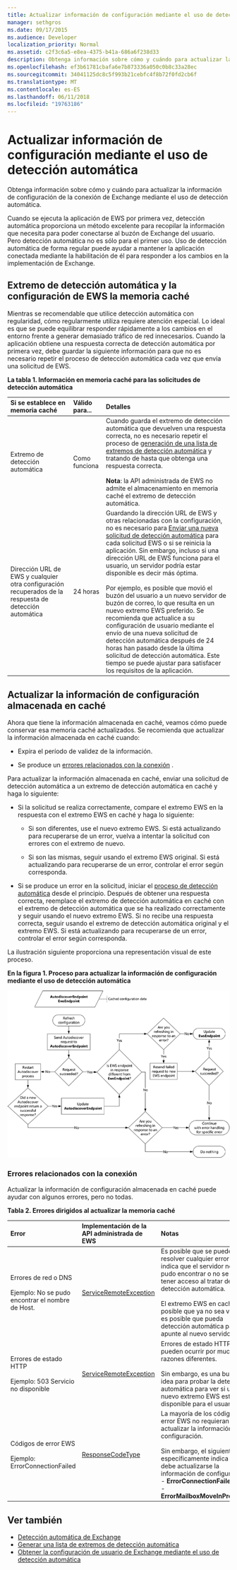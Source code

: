 ```yaml
---
title: Actualizar información de configuración mediante el uso de detección automática
manager: sethgros
ms.date: 09/17/2015
ms.audience: Developer
localization_priority: Normal
ms.assetid: c2f3c6a5-e8ea-4375-b41a-686a6f238d33
description: Obtenga información sobre cómo y cuándo para actualizar la información de configuración de la conexión de Exchange mediante el uso de detección automática.
ms.openlocfilehash: ef3b61781cbafa6e7b873336a050c0b8c33a28ec
ms.sourcegitcommit: 34041125dc8c5f993b21cebfc4f8b72f0fd2cb6f
ms.translationtype: MT
ms.contentlocale: es-ES
ms.lasthandoff: 06/11/2018
ms.locfileid: "19763186"
---
```

# <a name="refresh-configuration-information-by-using-autodiscover"></a>Actualizar información de configuración mediante el uso de detección automática

Obtenga información sobre cómo y cuándo para actualizar la información de configuración de la conexión de Exchange mediante el uso de detección automática.
  
Cuando se ejecuta la aplicación de EWS por primera vez, detección automática proporciona un método excelente para recopilar la información que necesita para poder conectarse al buzón de Exchange del usuario. Pero detección automática no es sólo para el primer uso. Uso de detección automática de forma regular puede ayudar a mantener la aplicación conectada mediante la habilitación de él para responder a los cambios en la implementación de Exchange.
  
## <a name="cache-autodiscover-endpoint-and-ews-settings"></a>Extremo de detección automática y la configuración de EWS la memoria caché
<a name="bk_CacheSettings"> </a>

Mientras se recomendable que utilice detección automática con regularidad, cómo regularmente utiliza requiere atención especial. Lo ideal es que se puede equilibrar responder rápidamente a los cambios en el entorno frente a generar demasiado tráfico de red innecesarios. Cuando la aplicación obtiene una respuesta correcta de detección automática por primera vez, debe guardar la siguiente información para que no es necesario repetir el proceso de detección automática cada vez que envía una solicitud de EWS.
  
**La tabla 1. Información en memoria caché para las solicitudes de detección automática**

|**Si se establece en memoria caché**|**Válido para...**|**Detalles**|
|:-----|:-----|:-----|
|Extremo de detección automática  <br/> |Como funciona  <br/> |Cuando guarda el extremo de detección automática que devuelven una respuesta correcta, no es necesario repetir el proceso de [generación de una lista de extremos de detección automática](how-to-generate-a-list-of-autodiscover-endpoints.md) y tratando de hasta que obtenga una respuesta correcta.<br/><br/> **Nota**: la API administrada de EWS no admite el almacenamiento en memoria caché el extremo de detección automática.           |
|Dirección URL de EWS y cualquier otra configuración recuperados de la respuesta de detección automática  <br/> |24 horas  <br/> |Guardando la dirección URL de EWS y otras relacionadas con la configuración, no es necesario para [Enviar una nueva solicitud de detección automática](how-to-get-user-settings-from-exchange-by-using-autodiscover.md) para cada solicitud EWS o si se reinicia la aplicación. Sin embargo, incluso si una dirección URL de EWS funciona para el usuario, un servidor podría estar disponible es decir más óptima.<br/><br/> Por ejemplo, es posible que movió el buzón del usuario a un nuevo servidor de buzón de correo, lo que resulta en un nuevo extremo EWS preferido. Se recomienda que actualice a su configuración de usuario mediante el envío de una nueva solicitud de detección automática después de 24 horas han pasado desde la última solicitud de detección automática. Este tiempo se puede ajustar para satisfacer los requisitos de la aplicación.  <br/> |
   
## <a name="refresh-cached-configuration-information"></a>Actualizar la información de configuración almacenada en caché
<a name="bk_RefreshConfig"> </a>

Ahora que tiene la información almacenada en caché, veamos cómo puede conservar esa memoria caché actualizados. Se recomienda que actualizar la información almacenada en caché cuando:
  
- Expira el período de validez de la información.
    
- Se produce un [errores relacionados con la conexión](#bk_ConnectionErrors) . 
    
Para actualizar la información almacenada en caché, enviar una solicitud de detección automática a un extremo de detección automática en caché y haga lo siguiente:
  
- Si la solicitud se realiza correctamente, compare el extremo EWS en la respuesta con el extremo EWS en caché y haga lo siguiente:
    
  - Si son diferentes, use el nuevo extremo EWS. Si está actualizando para recuperarse de un error, vuelva a intentar la solicitud con errores con el extremo de nuevo.
    
  - Si son las mismas, seguir usando el extremo EWS original. Si está actualizando para recuperarse de un error, controlar el error según corresponda.
    
- Si se produce un error en la solicitud, iniciar el [proceso de detección automática](autodiscover-for-exchange.md) desde el principio. Después de obtener una respuesta correcta, reemplace el extremo de detección automática en caché con el extremo de detección automática que se ha realizado correctamente y seguir usando el nuevo extremo EWS. Si no recibe una respuesta correcta, seguir usando el extremo de detección automática original y el extremo EWS. Si está actualizando para recuperarse de un error, controlar el error según corresponda. 
    
La ilustración siguiente proporciona una representación visual de este proceso.
  
**En la figura 1. Proceso para actualizar la información de configuración mediante el uso de detección automática**

![Diagrama esquemático que muestra cómo la detección automática actualiza la información de configuración.](media/Ex15_Autodiscover_Refresh_Flowchart.png)
  
### <a name="connection-related-errors"></a>Errores relacionados con la conexión
<a name="bk_ConnectionErrors"> </a>

Actualizar la información de configuración almacenada en caché puede ayudar con algunos errores, pero no todas. 
  
**Tabla 2. Errores dirigidos al actualizar la memoria caché**

|**Error**|**Implementación de la API administrada de EWS**|**Notas**|
|:-----|:-----|:-----|
|Errores de red o DNS<br/><br/> Ejemplo: No se pudo encontrar el nombre de Host.  <br/> |[ServiceRemoteException](https://msdn.microsoft.com/library/Microsoft.Exchange.WebServices.Data.ServiceRemoteException.aspx) <br/> |Es posible que se puede resolver cualquier error que indica que el servidor no se pudo encontrar o no se pudo tener acceso al tratar de detección automática. <br/><br/> El extremo EWS en caché es posible que ya no sea válido y es posible que pueda detección automática para apunte al nuevo servidor.  <br/> |
|Errores de estado HTTP<br/><br/> Ejemplo: 503 Servicio no disponible  <br/> |[ServiceRemoteException](https://msdn.microsoft.com/library/Microsoft.Exchange.WebServices.Data.ServiceRemoteException.aspx) <br/> |Errores de estado HTTP pueden ocurrir por muchas razones diferentes.<br/><br/> Sin embargo, es una buena idea para probar la detección automática para ver si un nuevo extremo EWS está disponible para el usuario.  <br/> |
|Códigos de error EWS <br/><br/> Ejemplo: ErrorConnectionFailed <br/> |[ResponseCodeType](https://msdn.microsoft.com/library/Microsoft.Exchange.WebServices.Data.ResponseCodeType.aspx) <br/> | La mayoría de los códigos de error EWS no requieran actualizar la información de configuración.<br/><br/> Sin embargo, el siguiente específicamente indica que debe actualizarse la información de configuración:<br/>- **ErrorConnectionFailed** <br/>- **ErrorMailboxMoveInProgress** <br/> |
   
## <a name="see-also"></a>Ver también

- [Detección automática de Exchange](autodiscover-for-exchange.md)  
- [Generar una lista de extremos de detección automática](how-to-generate-a-list-of-autodiscover-endpoints.md)   
- [Obtener la configuración de usuario de Exchange mediante el uso de detección automática](how-to-get-user-settings-from-exchange-by-using-autodiscover.md)
    

